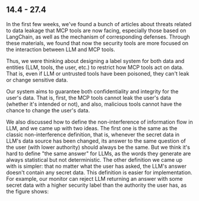 ## 14.4 - 27.4

In the first few weeks, we've found a bunch of articles about threats related to data leakage that MCP tools are now facing, especially those based on LangChain, as well as the mechanism of corresponding defenses. Through these materials, we found that now the security tools are more focused on the interaction between LLM and MCP tools.

Thus, we were thinking about designing a label system for both data and entities (LLM, tools, the user, etc.) to restrict how MCP tools act on data. That is, even if LLM or untrusted tools have been poisoned, they can't leak or change sensitive data.

Our system aims to guarantee both confidentiality and integrity for the user's data. That is, first, the MCP tools cannot leak the user's data (whether it's intended or not), and also, malicious tools cannot have the chance to change the user's data.

We also discussed how to define the non-interference of information flow in LLM, and we came up with two ideas. The first one is the same as the classic non-interference definition, that is, whenever the secret data in LLM's data source has been changed, its answer to the same question of the user (with lower authority) should always be the same. But we think it's hard to define "the same answer" for LLMs, as the words they generate are always statistical but not deterministic. The other definition we came up with is simpler: that no matter what the user has asked, the LLM's answer doesn't contain any secret data. This definition is easier for implementation. For example, our monitor can reject LLM returning an answer with some secret data with a higher security label than the authority the user has, as the figure shows:

